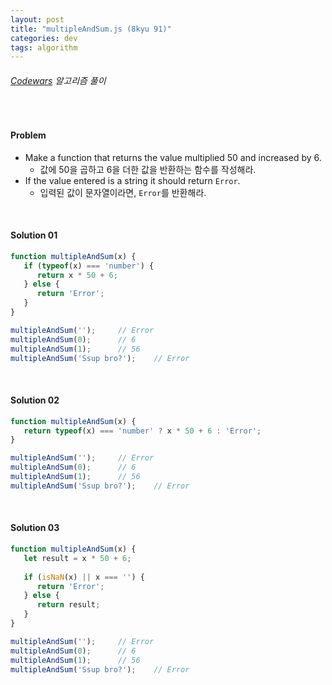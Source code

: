 ```yaml
---
layout: post
title: "multipleAndSum.js (8kyu 91)"
categories: dev
tags: algorithm
---
```


###### [Codewars](https://www.codewars.com) 알고리즘 풀이

<br>

#### Problem

- Make a function that returns the value multiplied 50 and increased by 6.
  - 값에 50을 곱하고 6을 더한 값을 반환하는 함수를 작성해라.
- If the value entered is a string it should return `Error`.
  - 입력된 값이 문자열이라면, `Error`를 반환해라.

<br>

#### Solution 01

```js
function multipleAndSum(x) {
   if (typeof(x) === 'number') {
      return x * 50 + 6;
   } else {
      return 'Error';
   }
}

multipleAndSum('');		// Error
multipleAndSum(0);		// 6
multipleAndSum(1);		// 56
multipleAndSum('Ssup bro?');	// Error
```

<br>

#### Solution 02

```js
function multipleAndSum(x) {
   return typeof(x) === 'number' ? x * 50 + 6 : 'Error';
}

multipleAndSum('');		// Error
multipleAndSum(0);		// 6
multipleAndSum(1);		// 56
multipleAndSum('Ssup bro?');	// Error
```

<br>

#### Solution 03

```js
function multipleAndSum(x) {
   let result = x * 50 + 6;
   
   if (isNaN(x) || x === '') {
      return 'Error';
   } else {
      return result;
   }
}

multipleAndSum('');		// Error
multipleAndSum(0);		// 6
multipleAndSum(1);		// 56
multipleAndSum('Ssup bro?');	// Error
```

<br>
